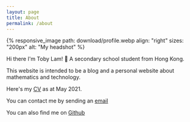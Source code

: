 ```yaml
---
layout: page
title: About
permalink: /about
---
```


{% responsive_image path: download/profile.webp align: "right" sizes: "200px" alt: "My headshot" %}

Hi there I'm Toby Lam! 👋 A secondary school student from Hong Kong. 

This website is intended to be a blog and a personal website about mathematics and technology.

Here's my [CV]({{site.url}}/download/CV.pdf) as at May 2021. 

You can contact me by sending an [email](mailto:greenone092@gmail.com)

You can also find me on [Github](https://github.com/greenone092)



